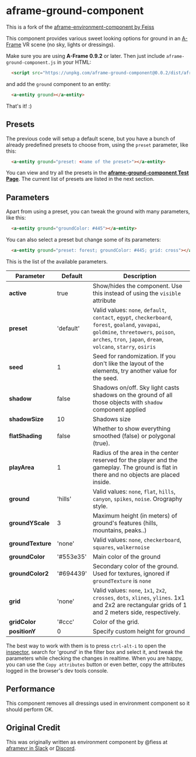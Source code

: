 # aframe-ground-component

This is a fork of the [aframe-environment-component by Feiss](https://github.com/feiss/aframe-environment-component/)

This component provides various sweet looking options for ground in an [A-Frame](http://aframe.io) VR scene (no sky, lights or dressings).

Make sure you are using __A-Frame 0.9.2__ or later. Then just include `aframe-ground-component.js` in your HTML:

```html
  <script src="https://unpkg.com/aframe-ground-component@0.0.2/dist/aframe-ground-component.min.js"></script>
```

and add the `ground` component to an entity:

```html
  <a-entity ground></a-entity>
```

That's it! :)


## Presets

The previous code will setup a default scene, but you have a bunch of already predefined presets to choose from, using the `preset` parameter, like this:


```html
  <a-entity ground="preset: <name of the preset>"></a-entity>
```

You can view and try all the presets in the **[aframe-ground-component Test Page](https://kfarr.github.io/aframe-ground-component/)**. The current list of presets are listed in the next section.


## Parameters

Apart from using a preset, you can tweak the ground with many parameters, like this:

```html
  <a-entity ground="groundColor: #445"></a-entity>
```

You can also select a preset but change some of its parameters:
```html
  <a-entity ground="preset: forest; groundColor: #445; grid: cross"></a-entity>
```

This is the list of the available parameters.


| Parameter   | Default | Description |
|-------------|---------|-------------|
| **active**  | true    | Show/hides the component. Use this instead of using the `visible` attribute |
| **preset**      | 'default'  | Valid values: `none`, `default`, `contact`, `egypt`, `checkerboard`, `forest`, `goaland`, `yavapai`, `goldmine`, `threetowers`, `poison`, `arches`, `tron`, `japan`, `dream`, `volcano`, `starry`, `osiris` |
| **seed**        | 1       | Seed for randomization. If you don't like the layout of the elements, try another value for the seed.  |
| **shadow**  | false | Shadows on/off. Sky light casts shadows on the ground of all those objects with `shadow` component applied |
| **shadowSize** | 10 | Shadows size |
| **flatShading** | false | Whether to show everything smoothed (false) or polygonal (true). |
| **playArea** |  1    | Radius of the area in the center reserved for the player and the gameplay. The ground is flat in there and no objects are placed inside.|
| **ground**  | 'hills' | Valid values: `none`, `flat`, `hills`, `canyon`, `spikes`, `noise`. Orography style. |
| **groundYScale** | 3  | Maximum height (in meters) of ground's features (hills, mountains, peaks..) |
| **groundTexture**| 'none' | Valid values: `none`, `checkerboard`, `squares`, `walkernoise`|
| **groundColor** | '#553e35'  | Main color of the ground |
| **groundColor2**| '#694439'  | Secondary color of the ground. Used for textures, ignored if `groundTexture` is `none` |
| **grid**    | 'none'  | Valid values: `none`, `1x1`, `2x2`, `crosses`, `dots`, `xlines`, `ylines`. 1x1 and 2x2 are rectangular grids of 1 and 2 meters side, respectively.  |
| **gridColor** | '#ccc' | Color of the grid. |
| **positionY** | 0  | Specify custom height for ground |


The best way to work with them is to press `ctrl-alt-i` to open the [inspector](https://aframe.io/docs/master/introduction/visual-inspector-and-dev-tools.html#a-frame-inspector), search for 'ground' in the filter box and select it, and tweak the parameters while checking the changes in realtime. When you are happy, you can use the `Copy attributes` button or even better, copy the attributes logged in the browser's dev tools console.

## Performance
This component removes all dressings used in environment component so it should perform OK.

## Original Credit

This was originally written as environment component by @fiess at [aframevr in Slack](https://aframe.io/slack-invite) or [Discord](https://supermedium.com/discord).
